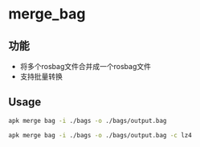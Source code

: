 # merge_bag

## 功能

- 将多个rosbag文件合并成一个rosbag文件
- 支持批量转换

## Usage

```bash
apk merge bag -i ./bags -o ./bags/output.bag

apk merge bag -i ./bags -o ./bags/output.bag -c lz4
```
